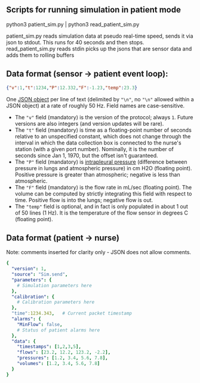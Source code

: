 ## Scripts for running simulation in patient mode
python3 patient_sim.py | python3 read_patient_sim.py

patient_sim.py reads simulation data at pseudo real-time speed, sends it via json to stdout. This runs for 40 seconds and then stops.
read_patient_sim.py reads stdin picks up the jsons that are sensor data and adds them to rolling buffers

## Data format (sensor -> patient event loop):

```json
{"v":1,"t":1234,"P":12.332,"F":-1.23,"temp":23.3}
```

One [JSON object](https://www.json.org/json-en.html) per line of text (delimited by `"\n"`, no `"\n"` allowed within a JSON object) at a rate of roughly 50 Hz. Field names are case-sensitive.

   * The `"v"` field (mandatory) is the version of the protocol; always `1`. Future versions are also integers (and version updates will be rare).
   * The `"t"` field (mandatory) is time as a floating-point number of seconds relative to an unspecified constant, which does not change through the interval in which the data collection box is connected to the nurse's station (with a given port number). Nominally, it is the number of seconds since Jan 1, 1970, but the offset isn't guaranteed.
   * The `"P"` field (mandatory) is [intrapleural pressure](https://en.wikipedia.org/wiki/Intrapleural_pressure) (difference between pressure in lungs and atmospheric pressure) in cm H2O (floating point). Positive pressure is greater than atmospheric; negative is less than atmospheric.
   * The `"F"` field (mandatory) is the flow rate in mL/sec (floating point). The volume can be computed by strictly integrating this field with respect to time. Positive flow is into the lungs; negative flow is out.
   * The `"temp"` field is optional, and in fact is only populated in about 1 out of 50 lines (1 Hz). It is the temperature of the flow sensor in degrees C (floating point).

## Data format (patient -> nurse)

Note: comments inserted for clarity only - JSON does not allow comments.

```yaml
{
  "version": 1,
  "source": "Sim.send",
  "parameters": {
    # Simulation parameters here
  },
  "calibration": {
    # Calibration parameters here
  },
  "time":1234.343,   # Current packet timestamp
  "alarms": {
    "MinFlow": false,
    # Status of patient alarms here
  },
  "data": {
    "timestamps": [1,2,3,5],
    "flows": [23.2, 12.2, 123.2, -2.2],
    "pressures": [1.2, 3.4, 5.6, 7.8],
    "volumes": [1.2, 3.4, 5.6, 7.8]
  }
}
```
